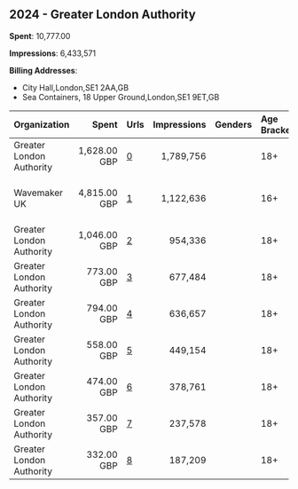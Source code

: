 ## 2024 - Greater London Authority 
**Spent**: 10,777.00

**Impressions**: 6,433,571

**Billing Addresses**: 
- City Hall,London,SE1 2AA,GB
- Sea Containers, 18 Upper Ground,London,SE1 9ET,GB

|Organization|Spent|Urls|Impressions|Genders|Age Brackets|Country Codes|Billing Addresses|
|:---|---:|:---|---:|:---|:---|:---|:---|
|Greater London Authority|1,628.00 GBP|[0](https://www.snap.com/political-ads/asset/d21798f45204f081ee9010593b58874bc4b0ce98ee0c2700bffee2eca93206cf?mediaType=mp4)|1,789,756||18+|united kingdom|City Hall,London,SE1 2AA,GB|
|Wavemaker UK|4,815.00 GBP|[1](https://www.snap.com/political-ads/asset/161f2d456a732e4075119326fb4565a105917127cd0dea6a7166deab3607d53d?mediaType=jpeg)|1,122,636||16+|united kingdom|Sea Containers, 18 Upper Ground,London,SE1 9ET,GB|
|Greater London Authority|1,046.00 GBP|[2](https://www.snap.com/political-ads/asset/224a0b2cbfa69dd77ead17215d047ae009264b897d4ce795952b70912f9b593d?mediaType=mp4)|954,336||18+|united kingdom|City Hall,London,SE1 2AA,GB|
|Greater London Authority|773.00 GBP|[3](https://www.snap.com/political-ads/asset/224a0b2cbfa69dd77ead17215d047ae009264b897d4ce795952b70912f9b593d?mediaType=mp4)|677,484||18+|united kingdom|City Hall,London,SE1 2AA,GB|
|Greater London Authority|794.00 GBP|[4](https://www.snap.com/political-ads/asset/d21798f45204f081ee9010593b58874bc4b0ce98ee0c2700bffee2eca93206cf?mediaType=mp4)|636,657||18+|united kingdom|City Hall,London,SE1 2AA,GB|
|Greater London Authority|558.00 GBP|[5](https://www.snap.com/political-ads/asset/224a0b2cbfa69dd77ead17215d047ae009264b897d4ce795952b70912f9b593d?mediaType=mp4)|449,154||18+|united kingdom|City Hall,London,SE1 2AA,GB|
|Greater London Authority|474.00 GBP|[6](https://www.snap.com/political-ads/asset/d21798f45204f081ee9010593b58874bc4b0ce98ee0c2700bffee2eca93206cf?mediaType=mp4)|378,761||18+|united kingdom|City Hall,London,SE1 2AA,GB|
|Greater London Authority|357.00 GBP|[7](https://www.snap.com/political-ads/asset/d21798f45204f081ee9010593b58874bc4b0ce98ee0c2700bffee2eca93206cf?mediaType=mp4)|237,578||18+|united kingdom|City Hall,London,SE1 2AA,GB|
|Greater London Authority|332.00 GBP|[8](https://www.snap.com/political-ads/asset/224a0b2cbfa69dd77ead17215d047ae009264b897d4ce795952b70912f9b593d?mediaType=mp4)|187,209||18+|united kingdom|City Hall,London,SE1 2AA,GB|
